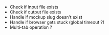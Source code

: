 - Check if input file exists
- Check if output file exists
- Handle if mockup slug doesn't exist
- Handle if browser gets stuck (global timeout ?)
- Multi-tab operation ?
